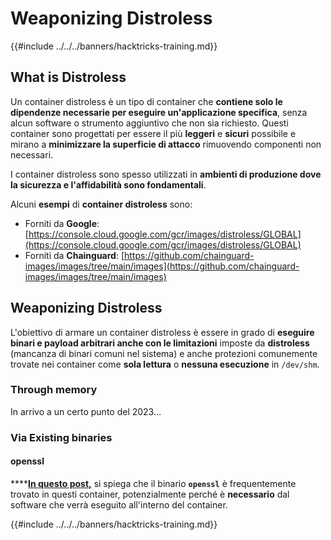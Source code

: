 # Weaponizing Distroless

{{#include ../../../banners/hacktricks-training.md}}

## What is Distroless

Un container distroless è un tipo di container che **contiene solo le dipendenze necessarie per eseguire un'applicazione specifica**, senza alcun software o strumento aggiuntivo che non sia richiesto. Questi container sono progettati per essere il più **leggeri** e **sicuri** possibile e mirano a **minimizzare la superficie di attacco** rimuovendo componenti non necessari.

I container distroless sono spesso utilizzati in **ambienti di produzione dove la sicurezza e l'affidabilità sono fondamentali**.

Alcuni **esempi** di **container distroless** sono:

- Forniti da **Google**: [https://console.cloud.google.com/gcr/images/distroless/GLOBAL](https://console.cloud.google.com/gcr/images/distroless/GLOBAL)
- Forniti da **Chainguard**: [https://github.com/chainguard-images/images/tree/main/images](https://github.com/chainguard-images/images/tree/main/images)

## Weaponizing Distroless

L'obiettivo di armare un container distroless è essere in grado di **eseguire binari e payload arbitrari anche con le limitazioni** imposte da **distroless** (mancanza di binari comuni nel sistema) e anche protezioni comunemente trovate nei container come **sola lettura** o **nessuna esecuzione** in `/dev/shm`.

### Through memory

In arrivo a un certo punto del 2023...

### Via Existing binaries

#### openssl

\***\*[**In questo post,**](https://www.form3.tech/engineering/content/exploiting-distroless-images) si spiega che il binario **`openssl`** è frequentemente trovato in questi container, potenzialmente perché è **necessario** dal software che verrà eseguito all'interno del container.

{{#include ../../../banners/hacktricks-training.md}}

